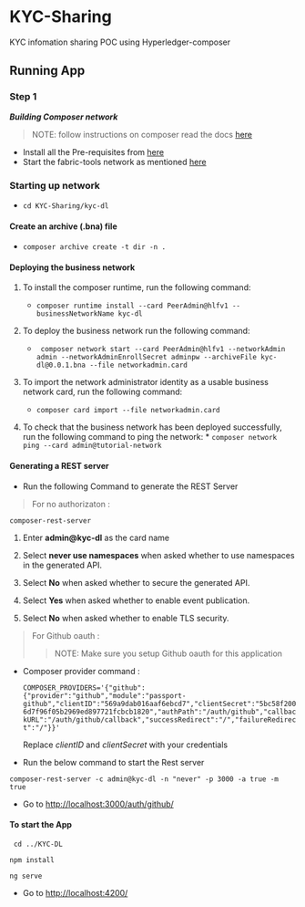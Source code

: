 # KYC-Sharing
KYC infomation sharing POC using Hyperledger-composer

## Running App

### Step 1 

***Building Composer network***

> NOTE: follow instructions on composer read the docs [here](https://hyperledger.github.io/composer/next/installing/installing-index)

* Install all the Pre-requisites from [here](https://hyperledger.github.io/composer/next/installing/installing-prereqs)
* Start the fabric-tools network as mentioned [here](https://hyperledger.github.io/composer/next/installing/development-tools)

### Starting up network 

* ` cd KYC-Sharing/kyc-dl `

#### Create an archive (.bna) file
    
* `composer archive create -t dir -n .`

#### Deploying the business network

1. To install the composer runtime, run the following command:
    * `composer runtime install --card PeerAdmin@hlfv1 --businessNetworkName kyc-dl`

2. To deploy the business network run the following command:
    * ` composer network start --card PeerAdmin@hlfv1 --networkAdmin admin --networkAdminEnrollSecret adminpw --archiveFile kyc-dl@0.0.1.bna --file networkadmin.card`

3. To import the network administrator identity as a usable business network card, run the following command:
    * `composer card import --file networkadmin.card`

4. To check that the business network has been deployed successfully, run the following command to ping the network:
        * `composer network ping --card admin@tutorial-network`

#### Generating a REST server

* Run the following Command to generate the REST Server

> For no authorizaton :

`composer-rest-server` 

1. Enter **admin@kyc-dl** as the card name

2. Select **never use namespaces** when asked whether to use namespaces in the generated API.

3. Select **No** when asked whether to secure the generated API.

4. Select **Yes** when asked whether to enable event publication.

5. Select **No** when asked whether to enable TLS security.

> For Github oauth :
>> NOTE: Make sure you setup Github oauth for this application
* Composer provider command :

    `COMPOSER_PROVIDERS='{"github":{"provider":"github","module":"passport-github","clientID":"569a9dab016aaf6ebcd7","clientSecret":"5bc58f2006d7f96f05b2969ed897721fcbcb1820","authPath":"/auth/github","callbackURL":"/auth/github/callback","successRedirect":"/","failureRedirect":"/"}}'`

    Replace *clientID* and *clientSecret* with your credentials
* Run the below command to start the Rest server

`composer-rest-server -c admin@kyc-dl -n "never" -p 3000 -a true -m true`

* Go to [http://localhost:3000/auth/github/](http://localhost:3000/auth/github/)

#### To start the App 

` cd ../KYC-DL`

` npm install `

` ng serve ` 

* Go to [http://localhost:4200/](http://localhost:4200)

